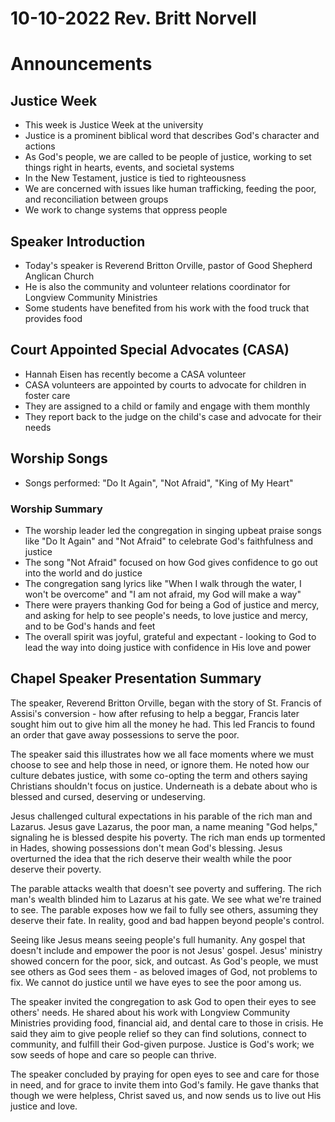 # 10-10-2022 Rev. Britt Norvell



# Announcements

## Justice Week 

- This week is Justice Week at the university
- Justice is a prominent biblical word that describes God's character and actions
- As God's people, we are called to be people of justice, working to set things right in hearts, events, and societal systems
- In the New Testament, justice is tied to righteousness 
- We are concerned with issues like human trafficking, feeding the poor, and reconciliation between groups
- We work to change systems that oppress people

## Speaker Introduction

- Today's speaker is Reverend Britton Orville, pastor of Good Shepherd Anglican Church
- He is also the community and volunteer relations coordinator for Longview Community Ministries
- Some students have benefited from his work with the food truck that provides food

## Court Appointed Special Advocates (CASA)

- Hannah Eisen has recently become a CASA volunteer
- CASA volunteers are appointed by courts to advocate for children in foster care
- They are assigned to a child or family and engage with them monthly
- They report back to the judge on the child's case and advocate for their needs

## Worship Songs

- Songs performed: "Do It Again", "Not Afraid", "King of My Heart"


### Worship Summary

- The worship leader led the congregation in singing upbeat praise songs like "Do It Again" and "Not Afraid" to celebrate God's faithfulness and justice
- The song "Not Afraid" focused on how God gives confidence to go out into the world and do justice  
- The congregation sang lyrics like "When I walk through the water, I won't be overcome" and "I am not afraid, my God will make a way"
- There were prayers thanking God for being a God of justice and mercy, and asking for help to see people's needs, to love justice and mercy, and to be God's hands and feet
- The overall spirit was joyful, grateful and expectant - looking to God to lead the way into doing justice with confidence in His love and power


## Chapel Speaker Presentation Summary

The speaker, Reverend Britton Orville, began with the story of St. Francis of Assisi's conversion - how after refusing to help a beggar, Francis later sought him out to give him all the money he had. This led Francis to found an order that gave away possessions to serve the poor. 

The speaker said this illustrates how we all face moments where we must choose to see and help those in need, or ignore them. He noted how our culture debates justice, with some co-opting the term and others saying Christians shouldn't focus on justice. Underneath is a debate about who is blessed and cursed, deserving or undeserving. 

Jesus challenged cultural expectations in his parable of the rich man and Lazarus. Jesus gave Lazarus, the poor man, a name meaning "God helps," signaling he is blessed despite his poverty. The rich man ends up tormented in Hades, showing possessions don't mean God's blessing. Jesus overturned the idea that the rich deserve their wealth while the poor deserve their poverty.

The parable attacks wealth that doesn't see poverty and suffering. The rich man's wealth blinded him to Lazarus at his gate. We see what we're trained to see. The parable exposes how we fail to fully see others, assuming they deserve their fate. In reality, good and bad happen beyond people's control. 

Seeing like Jesus means seeing people's full humanity. Any gospel that doesn't include and empower the poor is not Jesus' gospel. Jesus' ministry showed concern for the poor, sick, and outcast. As God's people, we must see others as God sees them - as beloved images of God, not problems to fix. We cannot do justice until we have eyes to see the poor among us.

The speaker invited the congregation to ask God to open their eyes to see others' needs. He shared about his work with Longview Community Ministries providing food, financial aid, and dental care to those in crisis. He said they aim to give people relief so they can find solutions, connect to community, and fulfill their God-given purpose. Justice is God's work; we sow seeds of hope and care so people can thrive. 

The speaker concluded by praying for open eyes to see and care for those in need, and for grace to invite them into God's family. He gave thanks that though we were helpless, Christ saved us, and now sends us to live out His justice and love.